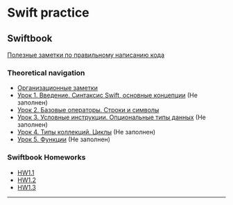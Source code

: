 # Swift practice

## Swiftbook

[Полезные заметки по правильному написанию кода]()
### Theoretical navigation

- [Организационные заметки](Notes/Swiftbook/org_notes.md)
- [Урок 1. Введение. Синтаксис Swift, основные концепции](Notes/Swiftbook/Swift/swift_1.md) (Не заполнен)
- [Урок 2. Базовые операторы. Строки и символы](Notes/Swiftbook/Swift/swift_2.md)
- [Урок 3. Условные инструкции. Опциональные типы данных](Notes/Swiftbook/Swift/swift_3.md) (Не заполнен)
- [Урок 4. Типы коллекций. Циклы](Notes/Swiftbook/Swift/swift_4.md) (Не заполнен)
- [Урок 5. Функции](Notes/Swiftbook/Swift/swift_5.md) (Не заполнен)

### Swiftbook Homeworks

- [HW1.1](Homeworks_swiftbook/Part1_Swift/Lesson_1.2/HW1.1.playground/Pages)
- [HW1.2](Homeworks_swiftbook/Part1_Swift/Lesson_1.3/HW1.2.playground/Contents.swift)
- [HW1.3](Homeworks_swiftbook/Part1_Swift/Lesson_1.4/HW1.3.playground/Pages)


---